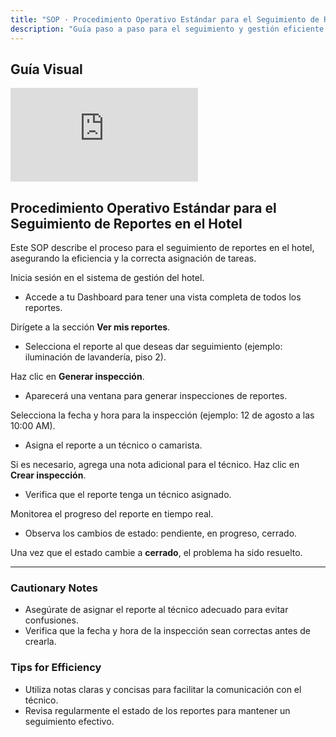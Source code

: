 ```yaml
---
title: "SOP · Procedimiento Operativo Estándar para el Seguimiento de Reportes en el Hotel"
description: "Guía paso a paso para el seguimiento y gestión eficiente de reportes."
---
```


## Guía Visual

<iframe
  className="w-full aspect-video rounded-xl"
  src="https://www.loom.com/embed/13bbd4b422704249a8668a7986aa6d33"
  title="reporte_inspeccion"
  frameBorder="0"
  allow="accelerometer; autoplay; clipboard-write; encrypted-media; gyroscope; picture-in-picture"
  allowFullScreen
></iframe>

## Procedimiento Operativo Estándar para el Seguimiento de Reportes en el Hotel

Este SOP describe el proceso para el seguimiento de reportes en el hotel, asegurando la eficiencia y la correcta asignación de tareas.

<Steps titleSize="h3">
  <Step title="Paso 1 · Acceder al Dashboard" icon="eye" iconType="solid" stepNumber={1}>
    Inicia sesión en el sistema de gestión del hotel.
    <ul>
      <li>Accede a tu Dashboard para tener una vista completa de todos los reportes.</li>
    </ul>
  </Step>

  <Step title="Paso 2 · Ver Reportes" icon="eye" iconType="solid" stepNumber={2}>
    Dirígete a la sección <strong>Ver mis reportes</strong>.
    <ul>
      <li>Selecciona el reporte al que deseas dar seguimiento (ejemplo: iluminación de lavandería, piso 2).</li>
    </ul>
  </Step>

  <Step title="Paso 3 · Generar Inspección" icon="plus" iconType="solid" stepNumber={3}>
    Haz clic en <strong>Generar inspección</strong>.
    <ul>
      <li>Aparecerá una ventana para generar inspecciones de reportes.</li>
    </ul>
  </Step>

  <Step title="Paso 4 · Configurar Inspección" icon="calendar" iconType="solid" stepNumber={4}>
    Selecciona la fecha y hora para la inspección (ejemplo: 12 de agosto a las 10:00 AM).
    <ul>
      <li>Asigna el reporte a un técnico o camarista.</li>
    </ul>
  </Step>

  <Step title="Paso 5 · Añadir Notas (opcional)" icon="pencil" iconType="solid" stepNumber={5}>
    Si es necesario, agrega una nota adicional para el técnico.
  </Step>

  <Step title="Paso 6 · Crear Inspección" icon="clipboard-check" iconType="solid" stepNumber={6}>
    Haz clic en <strong>Crear inspección</strong>.
    <ul>
      <li>Verifica que el reporte tenga un técnico asignado.</li>
    </ul>
  </Step>

  <Step title="Paso 7 · Monitorear Progreso" icon="chart-bar" iconType="solid" stepNumber={7}>
    Monitorea el progreso del reporte en tiempo real.
    <ul>
      <li>Observa los cambios de estado: pendiente, en progreso, cerrado.</li>
    </ul>
  </Step>

  <Step title="Paso 8 · Finalizar Proceso" icon="flag" iconType="solid" stepNumber={8}>
    Una vez que el estado cambie a <strong>cerrado</strong>, el problema ha sido resuelto.
  </Step>
</Steps>

---

### Cautionary Notes

- Asegúrate de asignar el reporte al técnico adecuado para evitar confusiones.
- Verifica que la fecha y hora de la inspección sean correctas antes de crearla.

### Tips for Efficiency

- Utiliza notas claras y concisas para facilitar la comunicación con el técnico.
- Revisa regularmente el estado de los reportes para mantener un seguimiento efectivo.

